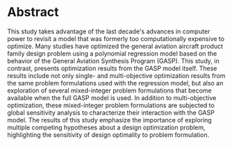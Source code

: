 # Abstract

This study takes advantage of the last decade's advances in computer power to revisit a model that was formerly too computationally expensive to optimize.
    Many studies have optimized the general aviation aircraft product family design problem using a polynomial regression model based on the behavior of the General Aviation Synthesis Program (GASP).
    This study, in contrast, presents optimization results from the GASP model itself.
    These results include not only single- and multi-objective optimization results from the same problem formulations used with the regression model, but also an exploration of several mixed-integer problem formulations that become available when the full GASP model is used.
    In addition to multi-objective optimization, these mixed-integer problem formulations are subjected to global sensitivity analysis to characterize their interaction with the GASP model.
    The results of this study emphasize the importance of exploring multiple competing hypotheses about a design optimization problem, highlighting the sensitivity of design optimality to problem formulation.


<!--
vim:ts=4:sw=4:expandtab:wrap lbr
-->
